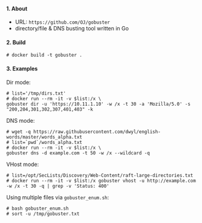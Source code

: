 #### 1. About

- URL: `https://github.com/OJ/gobuster`
- directory/file & DNS busting tool written in Go


#### 2. Build
```
# docker build -t gobuster .
```


#### 3. Examples

Dir mode:
```
# list='/tmp/dirs.txt'
# docker run --rm -it -v $list:/x \
gobuster dir -u 'https://10.11.1.10' -w /x -t 30 -a 'Mozilla/5.0' -s "200,204,301,302,307,401,403" -k
```

DNS mode:
```
# wget -q https://raw.githubusercontent.com/dwyl/english-words/master/words_alpha.txt
# list=`pwd`/words_alpha.txt
# docker run --rm -it -v $list:/x \
gobuster dns -d example.com -t 50 -w /x --wildcard -q
```

VHost mode:
```
# list=/opt/SecLists/Discovery/Web-Content/raft-large-directories.txt
# docker run --rm -it -v $list:/x gobuster vhost -u http://example.com -w /x -t 30 -q | grep -v 'Status: 400'
```

Using multiple files via `gobuster_enum.sh`:
```
# bash gobuster_enum.sh
# sort -u /tmp/gobuster.txt
```
